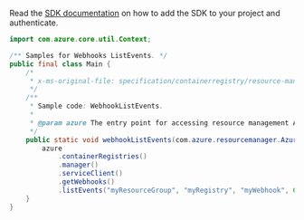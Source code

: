 Read the [SDK documentation](https://github.com/Azure/azure-sdk-for-java/blob/azure-resourcemanager_2.13.0/sdk/resourcemanager/azure-resourcemanager/README.md) on how to add the SDK to your project and authenticate.

```java
import com.azure.core.util.Context;

/** Samples for Webhooks ListEvents. */
public final class Main {
    /*
     * x-ms-original-file: specification/containerregistry/resource-manager/Microsoft.ContainerRegistry/stable/2021-09-01/examples/WebhookListEvents.json
     */
    /**
     * Sample code: WebhookListEvents.
     *
     * @param azure The entry point for accessing resource management APIs in Azure.
     */
    public static void webhookListEvents(com.azure.resourcemanager.AzureResourceManager azure) {
        azure
            .containerRegistries()
            .manager()
            .serviceClient()
            .getWebhooks()
            .listEvents("myResourceGroup", "myRegistry", "myWebhook", Context.NONE);
    }
}
```
